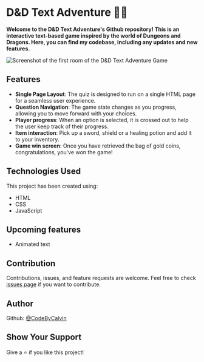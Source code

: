 # D&D Text Adventure 🧙‍♂️

<strong>Welcome to the D&D Text Adventure's Github repository! This is an interactive text-based game inspired by the world of Dungeons and Dragons. Here, you can find my codebase, including any updates and new features.</strong>

![Screenshot of the first room of the D&D Text Adventure Game](https://i.imgur.com/dcLyXap.png)

## Features

- **Single Page Layout**: The quiz is designed to run on a single HTML page for a seamless user experience.
- **Question Navigation**: The game state changes as you progress, allowing you to move forward with your choices.
- **Player progress**: When an option is selected, it is crossed out to help the user keep track of their progress.
- **Item interaction**: Pick up a sword, shield or a healing potion and add it to your inventory.
- **Game win screen**: Once you have retrieved the bag of gold coins, congratulations, you've won the game!

## Technologies Used

This project has been created using:

- HTML
- CSS
- JavaScript

## Upcoming features
- Animated text 

## Contribution

Contributions, issues, and feature requests are welcome. Feel free to check [issues page](https://github.com/CodeByCalvin/DnD-Text-Adventure/issues) if you want to contribute.

## Author

Github: [@CodeByCalvin](https://github.com/CodeByCalvin)

## Show Your Support

Give a ⭐️ if you like this project!
